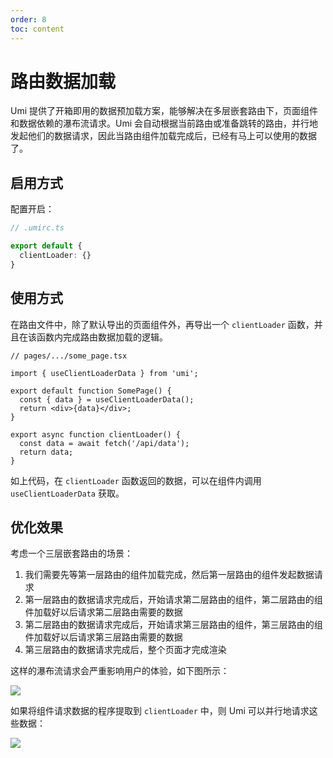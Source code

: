 ```yaml
---
order: 8
toc: content
---
```

# 路由数据加载

Umi 提供了开箱即用的数据预加载方案，能够解决在多层嵌套路由下，页面组件和数据依赖的瀑布流请求。Umi
会自动根据当前路由或准备跳转的路由，并行地发起他们的数据请求，因此当路由组件加载完成后，已经有马上可以使用的数据了。

## 启用方式

配置开启：

```ts
// .umirc.ts

export default {
  clientLoader: {}
}
```

## 使用方式

在路由文件中，除了默认导出的页面组件外，再导出一个 `clientLoader` 函数，并且在该函数内完成路由数据加载的逻辑。

```tsx
// pages/.../some_page.tsx

import { useClientLoaderData } from 'umi';

export default function SomePage() {
  const { data } = useClientLoaderData();
  return <div>{data}</div>;
}

export async function clientLoader() {
  const data = await fetch('/api/data');
  return data;
}
```

如上代码，在 `clientLoader` 函数返回的数据，可以在组件内调用 `useClientLoaderData` 获取。

## 优化效果

考虑一个三层嵌套路由的场景：

1. 我们需要先等第一层路由的组件加载完成，然后第一层路由的组件发起数据请求
2. 第一层路由的数据请求完成后，开始请求第二层路由的组件，第二层路由的组件加载好以后请求第二层路由需要的数据
3. 第二层路由的数据请求完成后，开始请求第三层路由的组件，第三层路由的组件加载好以后请求第三层路由需要的数据
4. 第三层路由的数据请求完成后，整个页面才完成渲染

这样的瀑布流请求会严重影响用户的体验，如下图所示：

![](https://img.alicdn.com/imgextra/i1/O1CN01OcsOL91CPw46Pm7vz_!!6000000000074-1-tps-600-556.gif)

如果将组件请求数据的程序提取到 `clientLoader` 中，则 Umi 可以并行地请求这些数据：

![](https://img.alicdn.com/imgextra/i3/O1CN01URnLH81un9EVYGeL9_!!6000000006081-1-tps-600-556.gif)
